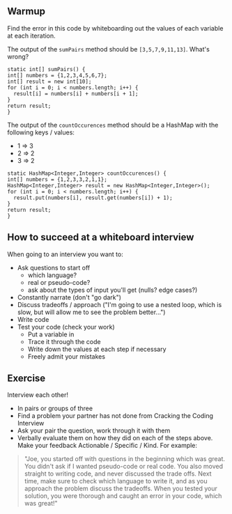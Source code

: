 ## Warmup

Find the error in this code by whiteboarding out the values of each variable at each iteration.

The output of the `sumPairs` method should be `[3,5,7,9,11,13]`.  What's wrong?

```
static int[] sumPairs() {
int[] numbers = {1,2,3,4,5,6,7};
int[] result = new int[10];
for (int i = 0; i < numbers.length; i++) {
  result[i] = numbers[i] + numbers[i + 1];
}
return result;
}
```

The output of the `countOccurences` method should be a HashMap with the following keys / values:

- 1 => 3
- 2 => 2
- 3 => 2

```
static HashMap<Integer,Integer> countOccurences() {
int[] numbers = {1,2,3,3,2,1,1};
HashMap<Integer,Integer> result = new HashMap<Integer,Integer>();
for (int i = 0; i < numbers.length; i++) {
  result.put(numbers[i], result.get(numbers[i]) + 1);
}
return result;
}
```


## How to succeed at a whiteboard interview

When going to an interview you want to:

- Ask questions to start off
  - which language?
  - real or pseudo-code?
  - ask about the types of input you'll get (nulls?  edge cases?)
- Constantly narrate (don't "go dark")
- Discuss tradeoffs / approach ("I'm going to use a nested loop, which is slow, but will allow me to see the problem better...")
- Write code
- Test your code (check your work)
  - Put a variable in
  - Trace it through the code
  - Write down the values at each step if necessary
  - Freely admit your mistakes

## Exercise

Interview each other!

- In pairs or groups of three
- Find a problem your partner has not done from Cracking the Coding Interview
- Ask your pair the question, work through it with them
- Verbally evaluate them on how they did on each of the steps above.  Make your feedback Actionable / Specific / Kind.  For example:

> "Joe, you started off with questions in the beginning which was great.  You didn't ask if I wanted pseudo-code or real code.  You also moved straight to writing code, and never discussed the trade offs.  Next time, make sure to check which language to write it, and as you approach the problem discuss the tradeoffs.  When you tested your solution, you were thorough and caught an error in your code, which was great!"
